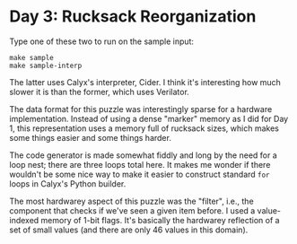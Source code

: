 Day 3: Rucksack Reorganization
==============================

Type one of these two to run on the sample input:

    make sample
    make sample-interp

The latter uses Calyx's interpreter, Cider.
I think it's interesting how much slower it is than the former, which uses Verilator.

The data format for this puzzle was interestingly sparse for a hardware implementation.
Instead of using a dense "marker" memory as I did for Day 1, this representation uses a memory full of rucksack sizes, which makes some things easier and some things harder.

The code generator is made somewhat fiddly and long by the need for a loop nest; there are three loops total here.
It makes me wonder if there wouldn't be some nice way to make it easier to construct standard `for` loops in Calyx's Python builder.

The most hardwarey aspect of this puzzle was the "filter", i.e., the component that checks if we've seen a given item before.
I used a value-indexed memory of 1-bit flags.
It's basically the hardwarey reflection of a set of small values (and there are only 46 values in this domain).
